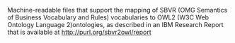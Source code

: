 Machine-readable files that support the mapping of SBVR (OMG Semantics of Business Vocabulary and Rules) vocabularies to OWL2 (W3C Web Ontology Language 2)ontologies, as described in an IBM Research Report that is available at http://purl.org/sbvr2owl/report